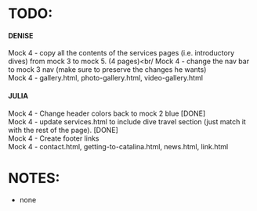 TODO:
===
#### DENISE
Mock 4 - copy all the contents of the services pages (i.e. introductory dives) from mock 3 to mock 5. (4 pages)<br/
Mock 4 - change the nav bar to mock 3 nav (make sure to preserve the changes he wants) <br/>
Mock 4 - gallery.html, photo-gallery.html, video-gallery.html<br/>

#### JULIA
Mock 4 - Change header colors back to mock 2 blue [DONE] <br/>
Mock 4 - update services.html to include dive travel section (just match it with the rest of the page). [DONE] <br/>
Mock 4 - Create footer links <br/>
Mock 4 - contact.html, getting-to-catalina.html, news.html, link.html<br/>

NOTES:
===
+ none
